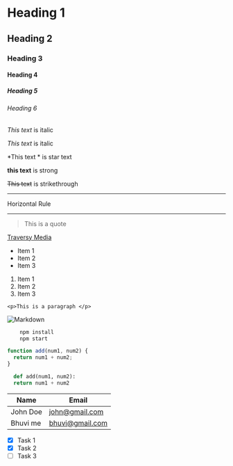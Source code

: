 <!-- Headings -->

# Heading 1

## Heading 2

### Heading 3

#### Heading 4

##### Heading 5

###### Heading 6

<!-- Italic -->

_This text_ is italic

_This text_ is italic

\*This text \* is star text

<!-- Strong -->

**this text** is strong

<!-- Strikethrough -->

~~This text~~ is strikethrough

<!-- Horizontal Rule -->

---

Horizontal Rule

---

<!-- Blockquoute -->

> This is a quote

<!-- Links -->

[Traversy Media](http://www.traversymedia.com 'Brand')

<!-- Unordered List -->

- Item 1
- Item 2
- Item 3

<!-- Ordered List -->

1. Item 1
1. Item 2
1. Item 3

<!-- Inline Code Block -->

`<p>This is a paragraph </p>`

<!-- Images -->

![Markdown](https://markdown-here.com/img/icon256.png)

<!-- Github markdown -->
<!-- Code Block -->

```bash
    npm install
    npm start
```

```javascript
function add(num1, num2) {
  return num1 + num2;
}
```

```python
  def add(num1, num2):
  return num1 + num2
```

<!-- Tables -->

| Name     | Email           |
| -------- | --------------- |
| John Doe | john@gmail.com  |
| Bhuvi me | bhuvi@gmail.com |

<!-- Task Lists -->

- [x] Task 1
- [x] Task 2
- [ ] Task 3

